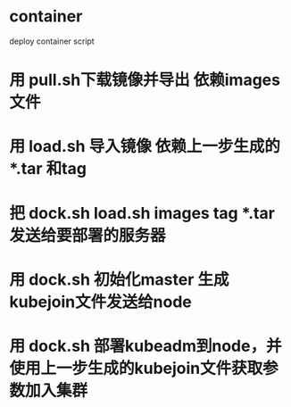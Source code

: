 # container
deploy container script
# 用 pull.sh下载镜像并导出 依赖images文件
# 用 load.sh 导入镜像 依赖上一步生成的*.tar 和tag
# 把  dock.sh load.sh images tag *.tar 发送给要部署的服务器
# 用 dock.sh 初始化master 生成kubejoin文件发送给node
# 用 dock.sh 部署kubeadm到node，并使用上一步生成的kubejoin文件获取参数加入集群
